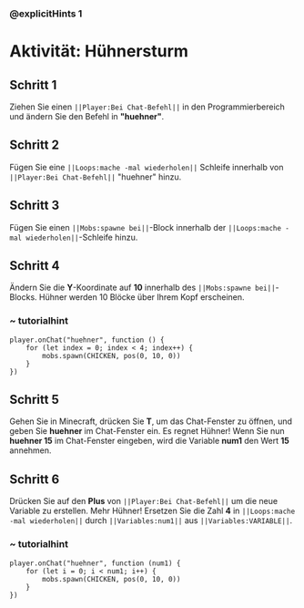 ### @explicitHints 1
# Aktivität: Hühnersturm 

## Schritt 1
Ziehen Sie einen ``||Player:Bei Chat-Befehl||`` in den Programmierbereich und ändern Sie den Befehl in **"huehner"**.

## Schritt 2
Fügen Sie eine ``||Loops:mache -mal wiederholen||`` Schleife innerhalb von ``||Player:Bei Chat-Befehl||`` "huehner" hinzu.

## Schritt 3
Fügen Sie einen ``||Mobs:spawne bei||``-Block innerhalb der ``||Loops:mache -mal wiederholen||``-Schleife hinzu.

## Schritt 4
Ändern Sie die **Y**-Koordinate auf **10** innerhalb des ``||Mobs:spawne bei||``-Blocks. Hühner werden 10 Blöcke über Ihrem Kopf erscheinen.

### ~ tutorialhint
``` blocks
player.onChat("huehner", function () {
    for (let index = 0; index < 4; index++) {
        mobs.spawn(CHICKEN, pos(0, 10, 0))
    }
})
```

## Schritt 5
Gehen Sie in Minecraft, drücken Sie **T**, um das Chat-Fenster zu öffnen, und geben Sie **huehner** im Chat-Fenster ein. Es regnet Hühner! Wenn Sie nun **huehner 15** im Chat-Fenster eingeben, wird die Variable **num1** den Wert **15** annehmen.

## Schritt 6
Drücken Sie auf den **Plus** von ``||Player:Bei Chat-Befehl||`` um die neue Variable zu erstellen.
Mehr Hühner! Ersetzen Sie die Zahl **4** in ``||Loops:mache -mal wiederholen||`` durch ``||Variables:num1||`` aus ``||Variables:VARIABLE||``.

### ~ tutorialhint
``` blocks
player.onChat("huehner", function (num1) {
    for (let i = 0; i < num1; i++) {
        mobs.spawn(CHICKEN, pos(0, 10, 0))
    }
})
```
